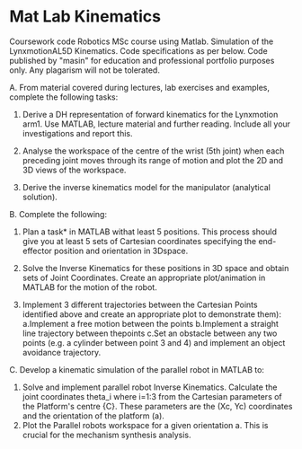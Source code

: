 # Mat Lab Kinematics

Coursework code Robotics MSc course using Matlab. Simulation of the LynxmotionAL5D Kinematics. Code specifications as per below.
Code published by "masin" for education and professional portfolio purposes only. Any plagarism will not be tolerated.  

A. From material covered during lectures, lab exercises and examples, complete the following tasks:
1) Derive a DH representation of forward kinematics for the Lynxmotion arm1. 
Use MATLAB, lecture material and further reading. Include all your investigations and report this.

2) Analyse the workspace of the centre of the wrist (5th joint) when each preceding joint moves through its 
range of motion and plot the 2D and 3D views of the workspace.

3) Derive the inverse kinematics model for the manipulator (analytical solution).

B. Complete the following:
1) Plan a task* in MATLAB withat least 5 positions. This process 
should give you at least 5 sets of Cartesian coordinates specifying the end-effector position and orientation in 3Dspace.

2) Solve the Inverse Kinematics for these positions in 3D space and obtain sets of Joint Coordinates. 
Create an appropriate plot/animation in MATLAB for the motion of the robot.

3) Implement 3 different trajectories between the Cartesian Points identified above and create an 
appropriate plot to demonstrate them):
a.Implement a free motion between the points
b.Implement a straight line trajectory between thepoints
c.Set an obstacle between any two points (e.g. a cylinder between point 3 and 4) and implement an object avoidance trajectory.

C. Develop a kinematic simulation of the parallel robot in MATLAB to:
1) Solve and implement parallel robot Inverse Kinematics. Calculate the joint coordinates theta_i where i=1:3 from the 
Cartesian parameters of the Platform's centre {C}. These parameters are the (Xc, Yc) coordinates and the orientation of the platform (a). 
2) Plot the Parallel robots workspace for a given orientation a. This is crucial for the mechanism synthesis analysis.
